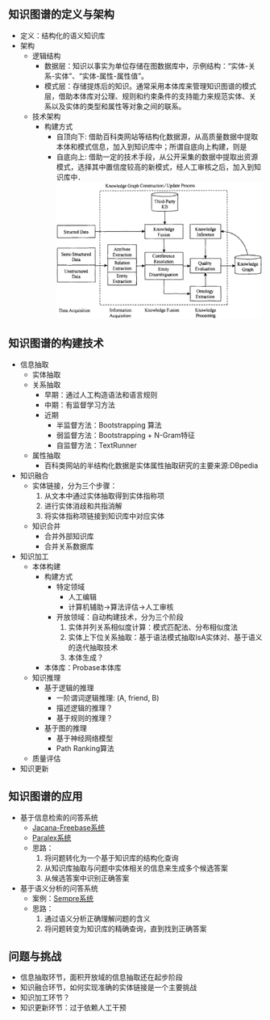 ## 知识图谱的定义与架构
- 定义：结构化的语义知识库
- 架构
    - 逻辑结构
        - 数据层：知识以事实为单位存储在图数据库中，示例结构：“实体-关系-实体”、“实体-属性-属性值”。
        - 模式层：存储提炼后的知识。通常采用本体库来管理知识图谱的模式层，借助本体库对公理、规则和约束条件的支持能力来规范实体、关系以及实体的类型和属性等对象之间的联系。
    - 技术架构
      - 构建方式
        - 自顶向下: 借助百科类网站等结构化数据源，从高质量数据中提取本体和模式信息，加入到知识库中；所谓自底向上构建，则是 
        - 自底向上: 借助一定的技术手段，从公开采集的数据中提取出资源模式，选择其中置信度较高的新模式，经人工审核之后，加入到知识库中．
        ![技术架构图](./asserts/img/Technical-Architecture=of-Knowledge-Graph.png)

## 知识图谱的构建技术
- 信息抽取
  - 实体抽取
  - 关系抽取
    - 早期：通过人工构造语法和语言规则
    - 中期：有监督学习方法
    - 近期
      - 半监督方法：Bootstrapping 算法
      - 弱监督方法：Bootstrapping + N-Gram特征
      - 自监督方法：TextRunner
  - 属性抽取
    - 百科类网站的半结构化数据是实体属性抽取研究的主要来源:DBpedia
- 知识融合
  - 实体链接，分为三个步骤：
      1. 从文本中通过实体抽取得到实体指称项
      2. 进行实体消歧和共指消解
      3. 将实体指称项链接到知识库中对应实体
  - 知识合并
    - 合并外部知识库
    - 合并关系数据库
- 知识加工
  - 本体构建
    - 构建方式
      - 特定领域
        - 人工编辑
        - 计算机辅助->算法评估->人工审核
      - 开放领域：自动构建技术，分为三个阶段
        1. 实体并列关系相似度计算：模式匹配法、分布相似度法
        2. 实体上下位关系抽取：基于语法模式抽取IsA实体对、基于语义的迭代抽取技术
        3. 本体生成？
    - 本体库：Probase本体库
  - 知识推理
    - 基于逻辑的推理
      - 一阶谓词逻辑推理: (A, friend, B)
      - 描述逻辑的推理？
      - 基于规则的推理？
    - 基于图的推理
      - 基于神经网络模型
      - Path Ranking算法
  - 质量评估
- 知识更新

## 知识图谱的应用
- 基于信息检索的问答系统
  - [Jacana-Freebase系统](https://code.google.com/archive/p/jacana/)
  - [Paralex系统](http://knowitall.cs.washington.edu/paralex/)
  - 思路：
    1. 将问题转化为一个基于知识库的结构化查询
    2. 从知识库抽取与问题中实体相关的信息来生成多个候选答案
    3. 从候选答案中识别正确答案 
- 基于语义分析的问答系统
  - 案例：[Sempre系统](https://nlp.stanford.edu/software/sempre/)
  - 思路：
    1. 通过语义分析正确理解问题的含义
    2. 将问题转变为知识库的精确查询，直到找到正确答案
   
## 问题与挑战
- 信息抽取环节，面积开放域的信息抽取还在起步阶段
- 知识融合环节，如何实现准确的实体链接是一个主要挑战
- 知识加工环节？
- 知识更新环节：过于依赖人工干预

